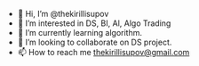 - 👋 Hi, I’m @thekirillisupov
- 👀 I’m interested in DS, BI, Al, Algo Trading
- 🌱 I’m currently learning algorithm.
- 💞️ I’m looking to collaborate on DS project.
- 📫 How to reach me thekirillisupov@gmail.com

<!---
thekirillisupov/thekirillisupov is a ✨ special ✨ repository because its `README.md` (this file) appears on your GitHub profile.
You can click the Preview link to take a look at your changes.
--->
